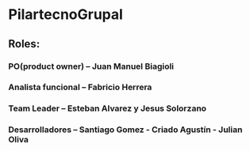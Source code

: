 # PilartecnoGrupal

## Roles:
### PO(product owner) – Juan Manuel Biagioli
### Analista funcional – Fabricio Herrera
### Team Leader – Esteban Alvarez y Jesus Solorzano
### Desarrolladores – Santiago Gomez - Criado Agustín - Julian Oliva
